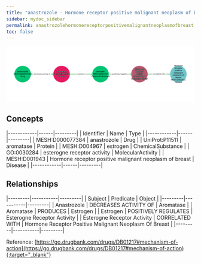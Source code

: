 ```yaml
---
title: "anastrozole - Hormone receptor positive malignant neoplasm of breast"
sidebar: mydoc_sidebar
permalink: anastrozolehormonereceptorpositivemalignantneoplasmofbreast.html
toc: false 
---
```


![Path Visualization](/images/anastrozolehormonereceptorpositivemalignantneoplasmofbreast.png)

## Concepts

|------------|------|---------|
| Identifier | Name | Type    |
|------------|------|---------|
| MESH:D000077384 | anastrozole | Drug |
| UniProt:P11511 | aromatase | Protein |
| MESH:D004967 | estrogen | ChemicalSubstance |
| GO:0030284 | esterogne receptor activity | MolecularActivity |
| MESH:D001943 | Hormone receptor positive malignant neoplasm of breast | Disease |
|------------|------|---------|

## Relationships

|---------|-----------|---------|
| Subject | Predicate | Object  |
|---------|-----------|---------|
| Anastrozole | DECREASES ACTIVITY OF | Aromatase |
| Aromatase | PRODUCES | Estrogen |
| Estrogen | POSITIVELY REGULATES | Esterogne Receptor Activity |
| Esterogne Receptor Activity | CORRELATED WITH | Hormone Receptor Positive Malignant Neoplasm Of Breast |
|---------|-----------|---------|

Reference: [https://go.drugbank.com/drugs/DB01217#mechanism-of-action](https://go.drugbank.com/drugs/DB01217#mechanism-of-action){:target="_blank"}